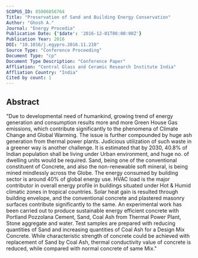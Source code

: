 ```yaml
---
SCOPUS_ID: 85006856764
Title: "Preservation of Sand and Building Energy Conservation"
Author: "Ghosh A."
Journal: "Energy Procedia"
Publication Date: {'$date': '2016-12-01T00:00:00Z'}
Publication Year: 2016
DOI: "10.1016/j.egypro.2016.11.210"
Source Type: "Conference Proceeding"
Document Type: "cp"
Document Type Description: "Conference Paper"
Affliation: "Central Glass and Ceramic Research Institute India"
Affliation Country: "India"
Cited by count: 1
---
```


## Abstract
"Due to developmental need of humankind, growing trend of energy generation and consumption results more and more Green House Gas emissions, which contribute significantly to the phenomena of Climate Change and Global Warming. The issue is further compounded by huge ash generation from thermal power plants. Judicious utilization of such waste in a greener way is another challenge. It is estimated that by 2030, 40.8% of Indian population shall be living under Urban environment, and huge no. of dwelling units would be required. Sand, being one of the conventional constituent of Concrete, and also the non-renewable soft mineral, is being mined mindlessly across the Globe. The energy consumed by building sector is around 40% of global energy use. HVAC load is the major contributor in overall energy profile in buildings situated under Hot & Humid climatic zones in tropical countries. Solar heat gain is resulted through building envelope, and the conventional concrete and plastered masonry surfaces contribute significantly to the same. An experimental work has been carried out to produce sustainable energy efficient concrete with Portland Pozzolana Cement, Sand, Coal Ash from Thermal Power Plant, Stone aggregate and water. Test samples are prepared with reducing quantities of Sand and increasing quantities of Coal Ash for a Design Mix Concrete. While characteristic strength of concrete could be achieved with replacement of Sand by Coal Ash, thermal conductivity value of concrete is reduced, while compared with normal concrete of same Mix."
